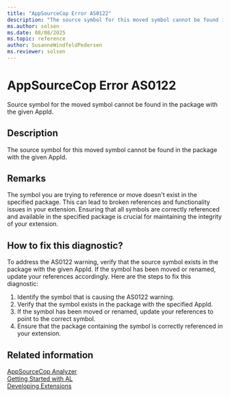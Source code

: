 ```yaml
---
title: "AppSourceCop Error AS0122"
description: "The source symbol for this moved symbol cannot be found in the package with the given AppId."
ms.author: solsen
ms.date: 08/08/2025
ms.topic: reference
author: SusanneWindfeldPedersen
ms.reviewer: solsen
---
```

[//]: # (START>DO_NOT_EDIT)
[//]: # (IMPORTANT:Do not edit any of the content between here and the END>DO_NOT_EDIT.)
[//]: # (Any modifications should be made in the .xml files in the ModernDev repo.)
# AppSourceCop Error AS0122
Source symbol for the moved symbol cannot be found in the package with the given AppId.

## Description
The source symbol for this moved symbol cannot be found in the package with the given AppId.

[//]: # (IMPORTANT: END>DO_NOT_EDIT)

## Remarks

The symbol you are trying to reference or move doesn't exist in the specified package. This can lead to broken references and functionality issues in your extension. Ensuring that all symbols are correctly referenced and available in the specified package is crucial for maintaining the integrity of your extension.

## How to fix this diagnostic?

To address the AS0122 warning, verify that the source symbol exists in the package with the given AppId. If the symbol has been moved or renamed, update your references accordingly. Here are the steps to fix this diagnostic:

1. Identify the symbol that is causing the AS0122 warning.
2. Verify that the symbol exists in the package with the specified AppId.
3. If the symbol has been moved or renamed, update your references to point to the correct symbol.
4. Ensure that the package containing the symbol is correctly referenced in your extension.

## Related information

[AppSourceCop Analyzer](appsourcecop.md)  
[Getting Started with AL](../devenv-get-started.md)  
[Developing Extensions](../devenv-dev-overview.md)  